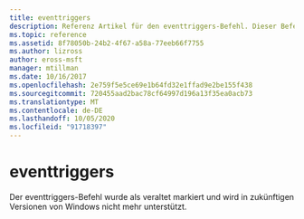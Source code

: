 ```yaml
---
title: eventtriggers
description: Referenz Artikel für den eventtriggers-Befehl. Dieser Befehl ist veraltet und wird in zukünftigen Versionen von Windows nicht mehr unterstützt.
ms.topic: reference
ms.assetid: 8f78050b-24b2-4f67-a58a-77eeb66f7755
ms.author: lizross
author: eross-msft
manager: mtillman
ms.date: 10/16/2017
ms.openlocfilehash: 2e759f5e5ce69e1b64fd32e1ffad9e2be155f438
ms.sourcegitcommit: 720455aad2bac78cf64997d196a13f35ea0acb73
ms.translationtype: MT
ms.contentlocale: de-DE
ms.lasthandoff: 10/05/2020
ms.locfileid: "91718397"
---
```

# <a name="eventtriggers"></a>eventtriggers

Der eventtriggers-Befehl wurde als veraltet markiert und wird in zukünftigen Versionen von Windows nicht mehr unterstützt.
